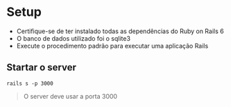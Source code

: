 # Setup

* Certifique-se de ter instalado todas as dependências do Ruby on Rails 6
* O banco de dados utilizado foi o sqlite3
* Execute o procedimento padrão para executar uma aplicação Rails

## Startar o server

```shellscript
rails s -p 3000
```

> O server deve usar a porta 3000

